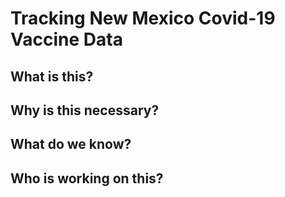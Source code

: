 Tracking New Mexico Covid-19 Vaccine Data
=========================================

## What is this?

## Why is this necessary?

## What do we know?

## Who is working on this?
